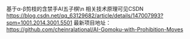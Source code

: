 基于α-β剪枝的含禁手AI五子棋\n
相关技术原理可见CSDN
https://blog.csdn.net/qq_63129682/article/details/147007993?spm=1001.2014.3001.5501
最新项目地址：
https://github.com/cheinralational/AI-Gomoku-with-Prohibition-Moves
